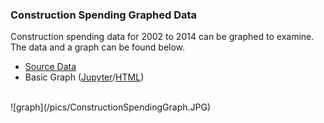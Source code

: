 ---
---
### Construction Spending Graphed Data

Construction spending data for 2002 to 2014 can be graphed to examine. The data and a graph can be found below. 

- [Source Data](https://www.census.gov/construction/c30/historical_data.html)
- Basic Graph ([Jupyter](/M3Graphing.ipynb/)/[HTML](/M3Graphing.html/))
<br />
![graph](/pics/ConstructionSpendingGraph.JPG)
<br />
<br />
<br />
<br />
<br />

